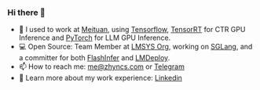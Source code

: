 ### Hi there 👋

- 🔭 I used to work at [Meituan](https://www.meituan.com/en-US/about-us), using [Tensorflow](https://github.com/NVIDIA/tensorflow), [TensorRT](https://github.com/NVIDIA/TensorRT) for CTR GPU Inference and [PyTorch](https://github.com/pytorch/pytorch) for LLM GPU Inference.
- 💻 Open Source: Team Member at [LMSYS Org](https://lmsys.org/about/), working on [SGLang](https://github.com/sgl-project/sglang), and a committer for both [FlashInfer](https://github.com/flashinfer-ai/flashinfer) and [LMDeploy](https://github.com/internlm/lmdeploy).
- 📫 How to reach me: me@zhyncs.com or [Telegram](https://t.me/zhyncs/)
- 📄 Learn more about my work experience: [Linkedin](https://www.linkedin.com/in/zhyncs/)
